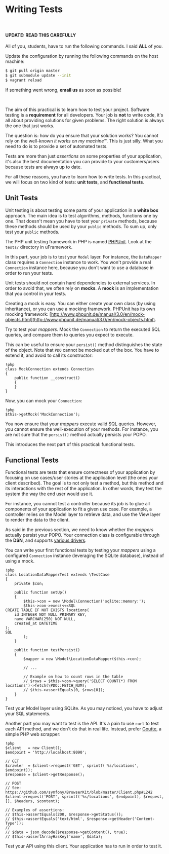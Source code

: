 Writing Tests
=============

<br />

#### UPDATE: READ THIS CAREFULLY

All of you, students, have to run the following commands. I said **ALL** of you.

Update the configuration by running the following commands on the host machine:

``` bash
$ git pull origin master
$ git submodule update --init
$ vagrant reload
```

If something went wrong, **email us** as soon as possible!

<br />

The aim of this practical is to learn how to test your project. Software testing
is a **requirement** for all developers. Your job is **not** to write code, it's
all about providing solutions for given problems. The right solution is always
the one that just works.

The question is: how do you ensure that your solution works? You cannot rely on
the well-known _it works on my machine™_. This is just silly. What you need to
do is to provide a set of automated tests.

Tests are more than just _assertions_ on some properties of your application,
it's also the best documentation you can provide to your customers/users because
tests are always up to date.

For all these reasons, you have to learn how to write tests. In this practical,
we will focus on two kind of tests: **unit tests**, and **functional tests**.


## Unit Tests

Unit testing is about testing some parts of your application in a **white box**
approach. The main idea is to test algorithms, methods, functions one by one.
That doesn't mean you have to test your `private` methods, because these methods
should be used by your `public` methods. To sum up, only test your `public`
methods.

The PHP unit testing framework in PHP is named [PHPUnit](http://phpunit.de).
Look at the `tests/` directory in uFramework.

In this part, your job is to test your `Model` layer. For instance, the
`DataMapper` class requires a `Connection` instance to work. You won't provide a
real `Connection` instance here, because you don't want to use a database in
order to run your tests.

Unit tests should not contain hard dependencies to external services. In order
to avoid that, we often rely on **mocks**. A **mock** is an implementation that
you control in your tests.

Creating a mock is easy. You can either create your own class (by using
inheritance), or you can use a mocking framework. PHPUnit has its own mocking
framework:
[http://www.phpunit.de/manual/3.0/en/mock-objects.html](http://www.phpunit.de/manual/3.0/en/mock-objects.html).

Try to test your _mappers_. Mock the `Connection` to return the executed SQL
queries, and compare them to queries you expect to execute.

This can be useful to ensure your `persist()` method distinguishes the state of
the object. Note that `PDO` cannot be mocked out of the box. You have to extend
it, and avoid to call its constructor:

    !php
    class MockConnection extends Connection
    {
        public function __construct()
        {
        }
    }

Now, you can mock your `Connection`:

    !php
    $this->getMock('MockConnection');

You now ensure that your _mappers_ execute valid SQL queries. However, you
cannot ensure the well-execution of your methods. For instance, you are not sure
that the `persist()` method actually persists your POPO.

This introduces the next part of this practical: functional tests.


## Functional Tests

Functional tests are tests that ensure correctness of your application by
focusing on use cases/user stories at the application level (the ones your
client described).
The goal is to not only test a method, but this method and its interactions with
the rest of the application. In other words, they test the system the way the
end user would use it.

For instance, you cannot test a controller because its job is to glue all
components of your application to fit a given use case. For example, a
controller relies on the Model layer to retrieve data, and use the View layer
to render the data to the client.

As said in the previous section, we need to know whether the _mappers_ actually
persist your POPO. Your connection class is configurable through the **DSN**,
and supports [various drivers](http://php.net/manual/en/pdo.drivers.php).

You can write your first functional tests by testing your _mappers_ using a
configured `Connection` instance (leveraging the SQLite database), instead of
using a mock.

    !php
    class LocationDataMapperTest extends \TestCase
    {
        private $con;

        public function setUp()
        {
            $this->con = new \Model\Connection('sqlite::memory:');
            $this->con->exec(<<<SQL
    CREATE TABLE IF NOT EXISTS locations(
        id INTEGER NOT NULL PRIMARY KEY,
        name VARCHAR(250) NOT NULL,
        created_at DATETIME
    );
    SQL
            );
        }

        public function testPersist()
        {
            $mapper = new \Model\LocationDataMapper($this->con);

            // ...

            // Example on how to count rows in the table
            // $rows = $this->con->query('SELECT COUNT(*) FROM locations')->fetch(\PDO::FETCH_NUM);
            // $this->assertEquals(0, $rows[0]);
        }
    }


Test your Model layer using SQLite. As you may noticed, you have to adjust your
SQL statements.

Another part you may want to test is the API. It's a pain to use `curl` to test
each API method, and we don't do that in real life. Instead, prefer
[Goutte](https://github.com/fabpot/Goutte), a simple PHP web scrapper:

    !php
    $client   = new Client();
    $endpoint = 'http://localhost:8090';

    // GET
    $crawler  = $client->request('GET', sprintf('%s/locations', $endpoint));
    $response = $client->getResponse();

    // POST
    // See: https://github.com/symfony/BrowserKit/blob/master/Client.php#L242
    $client->request('POST', sprintf('%s/locations', $endpoint), $request, [], $headers, $content);

    // Examples of assertions:
    // $this->assertEquals(200, $response->getStatus());
    // $this->assertEquals('text/html', $response->getHeader('Content-Type'));
    //
    // $data = json_decode($response->getContent(), true);
    // $this->assertArrayHasKey('name', $data);


Test your API using this client. Your application has to run in order to test it.
